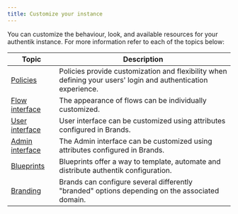 ```yaml
---
title: Customize your instance
---
```


You can customize the behaviour, look, and available resources for your authentik instance. For more information refer to each of the topics below:

| Topic                                           | Description                                                                                                   |
| ----------------------------------------------- | ------------------------------------------------------------------------------------------------------------- |
| [Policies](./policies/working_with_policies.md) | Policies provide customization and flexibility when defining your users' login and authentication experience. |
| [Flow interface](./interfaces/flow)             | The appearance of flows can be individually customized.                                                       |
| [User interface](./interfaces/user)             | User interface can be customized using attributes configured in Brands.                                       |
| [Admin interface](./interfaces/admin)           | The Admin interface can be customized using attributes configured in Brands.                                  |
| [Blueprints](./blueprints/index.mdx)            | Blueprints offer a way to template, automate and distribute authentik configuration.                          |
| [Branding](./branding.md)                       | Brands can configure several differently "branded" options depending on the associated domain.                |
